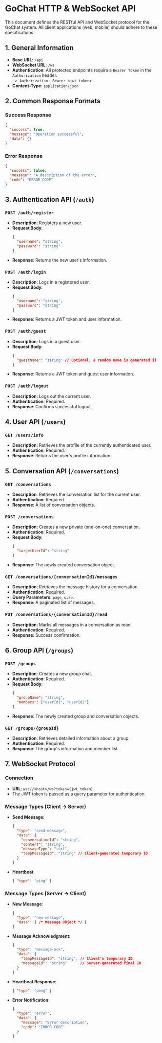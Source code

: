 # GoChat HTTP & WebSocket API

This document defines the RESTful API and WebSocket protocol for the GoChat system. All client applications (web, mobile) should adhere to these specifications.

## 1. General Information

-   **Base URL**: `/api`
-   **WebSocket URL**: `/ws`
-   **Authentication**: All protected endpoints require a `Bearer Token` in the `Authorization` header.
    -   `Authorization: Bearer <jwt_token>`
-   **Content-Type**: `application/json`

## 2. Common Response Formats

### Success Response

```json
{
  "success": true,
  "message": "Operation successful",
  "data": {}
}
```

### Error Response

```json
{
  "success": false,
  "message": "A description of the error",
  "code": "ERROR_CODE"
}
```

## 3. Authentication API (`/auth`)

### `POST /auth/register`

-   **Description**: Registers a new user.
-   **Request Body**:
    ```json
    {
      "username": "string",
      "password": "string"
    }
    ```
-   **Response**: Returns the new user's information.

### `POST /auth/login`

-   **Description**: Logs in a registered user.
-   **Request Body**:
    ```json
    {
      "username": "string",
      "password": "string"
    }
    ```
-   **Response**: Returns a JWT token and user information.

### `POST /auth/guest`

-   **Description**: Logs in a guest user.
-   **Request Body**:
    ```json
    {
      "guestName": "string" // Optional, a random name is generated if not provided
    }
    ```
-   **Response**: Returns a JWT token and guest user information.

### `POST /auth/logout`

-   **Description**: Logs out the current user.
-   **Authentication**: Required.
-   **Response**: Confirms successful logout.

## 4. User API (`/users`)

### `GET /users/info`

-   **Description**: Retrieves the profile of the currently authenticated user.
-   **Authentication**: Required.
-   **Response**: Returns the user's profile information.

## 5. Conversation API (`/conversations`)

### `GET /conversations`

-   **Description**: Retrieves the conversation list for the current user.
-   **Authentication**: Required.
-   **Response**: A list of conversation objects.

### `POST /conversations`

-   **Description**: Creates a new private (one-on-one) conversation.
-   **Authentication**: Required.
-   **Request Body**:
    ```json
    {
      "targetUserId": "string"
    }
    ```
-   **Response**: The newly created conversation object.

### `GET /conversations/{conversationId}/messages`

-   **Description**: Retrieves the message history for a conversation.
-   **Authentication**: Required.
-   **Query Parameters**: `page`, `size`.
-   **Response**: A paginated list of messages.

### `PUT /conversations/{conversationId}/read`

-   **Description**: Marks all messages in a conversation as read.
-   **Authentication**: Required.
-   **Response**: Success confirmation.

## 6. Group API (`/groups`)

### `POST /groups`

-   **Description**: Creates a new group chat.
-   **Authentication**: Required.
-   **Request Body**:
    ```json
    {
      "groupName": "string",
      "members": ["userId1", "userId2"]
    }
    ```
-   **Response**: The newly created group and conversation objects.

### `GET /groups/{groupId}`

-   **Description**: Retrieves detailed information about a group.
-   **Authentication**: Required.
-   **Response**: The group's information and member list.

## 7. WebSocket Protocol

### Connection

-   **URL**: `ws://<host>/ws?token={jwt_token}`
-   The JWT token is passed as a query parameter for authentication.

### Message Types (Client -> Server)

-   **Send Message**:
    ```json
    {
      "type": "send-message",
      "data": {
        "conversationId": "string",
        "content": "string",
        "messageType": "text",
        "tempMessageId": "string" // Client-generated temporary ID
      }
    }
    ```
-   **Heartbeat**:
    ```json
    { "type": "ping" }
    ```

### Message Types (Server -> Client)

-   **New Message**:
    ```json
    {
      "type": "new-message",
      "data": { /* Message Object */ }
    }
    ```
-   **Message Acknowledgment**:
    ```json
    {
      "type": "message-ack",
      "data": {
        "tempMessageId": "string", // Client's temporary ID
        "messageId": "string"      // Server-generated final ID
      }
    }
    ```
-   **Heartbeat Response**:
    ```json
    { "type": "pong" }
    ```
-   **Error Notification**:
    ```json
    {
      "type": "error",
      "data": {
        "message": "Error description",
        "code": "ERROR_CODE"
      }
    }
